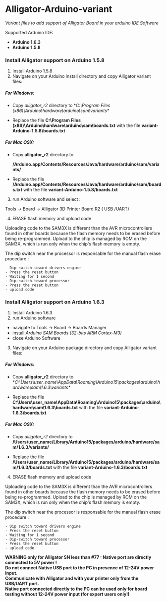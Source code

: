 # Alligator-Arduino-variant

*Variant files to add support of Alligator Board in your arduino IDE Software*

Supported Arduino IDE:
- **Arduino 1.6.3**
- **Arduino 1.5.8**

### Install Alligator support on Arduino 1.5.8

1. Install Arduino 1.5.8
2. Navigate on your Arduino install directory and copy Alligator variant files:

  ##### For Windows:
  - Copy *alligator_r2* directory to 
  **C:\Program Files (x86)\Arduino\hardware\arduino\sam\variants\**

  - Replace the file **C:\Program Files (x86)\Arduino\hardware\arduino\sam\boards.txt**
    with the file **variant-Arduino-1.5.8\boards.txt**

  ##### For Mac OSX:
  - Copy **alligator_r2** directory to
  
    **/Arduino.app/Contents/Resources/Java/hardware/arduino/sam/variants/**

  - Replace the file **/Arduino.app/Contents/Resources/Java/hardware/arduino/sam/boards.txt**
    with the file **variant-Arduino-1.5.8/boards.txt**

3. run Arduino software and select : 

  Tools -> Board -> Alligator 3D Printer Board R2 ( USB /UART)

4. ERASE flash memory and upload code

  Uploading code to the SAM3X is different than the AVR microcontrollers found in other boards because the flash memory   needs to be erased before being re-programmed. Upload to the chip is managed by ROM on the SAM3X, which is run only when the chip's flash memory is empty.

  The dip switch near the processor is responsable for the manual flash erase procedure :

    - Dip switch toward drivers engine
    - Press the reset button
    - Waiting for 1 second
    - Dip-switch toward processor
    - Press the reset button
    - upload code

### Install Alligator support on Arduino 1.6.3

1. Install Arduino 1.6.3
2. run Arduino software
  - navigate to Tools -> Board -> Boards Manager 
  - install *Arduino SAM Boards (32-bits ARM Cortex-M3)*
  - close Arduino Software
3. Navigate on your Arduino package directory and copy Alligator variant files:

  ##### For Windows:
  - Copy **alligator_r2** directory to 
  **C:\Users\user_name\AppData\Roaming\Arduino15\packages\arduino\hardware\sam\1.6.3\variants\**

  - Replace the file **C:\Users\user_name\AppData\Roaming\Arduino15\packages\arduino\hardware\sam\1.6.3\boards.txt**
    with the file **variant-Arduino-1.6.3\boards.txt**

  ##### For Mac OSX:
  - Copy *alligator_r2* directory to 
  **/Users/user_name/Library/Arduino15/packages/arduino/hardware/sam/1.6.3/variants/**

  - Replace the file **/Users/user_name/Library/Arduino15/packages/arduino/hardware/sam/1.6.3/boards.txt**
    with the file **variant-Arduino-1.6.3\boards.txt**
  
4. ERASE flash memory and upload code

  Uploading code to the SAM3X is different than the AVR microcontrollers found in other boards because the flash memory   needs to be erased before being re-programmed. Upload to the chip is managed by ROM on the SAM3X, which is run only when the chip's flash memory is empty.

  The dip switch near the processor is responsable for the manual flash erase procedure :

    - Dip switch toward drivers engine
    - Press the reset button
    - Waiting for 1 second
    - Dip-switch toward processor
    - Press the reset button
    - upload code


  
 **WARNING only for Alligator SN less than #77 : Native port are directly connected to 5V power !** <br>
 **Do not connect Native USB port to the PC in presence of 12-24V power input.** <br>
 **Communicate with Alligator and with your printer only from the USB/UART port.** <br>
 **Native port connected directly to the PC can be used only for board testing without 12-24V power input (for expert users only!)**
